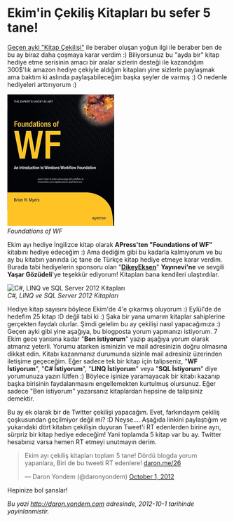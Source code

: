 # Ekim'in Çekiliş Kitapları bu sefer 5 tane! 

[Geçen ayki "Kitap
Çekilişi"](http://daron.yondem.com/tr/post/Eylul_un_Cekilis_Kitabi_Server_AppFabric)
ile beraber oluşan yoğun ilgi ile beraber ben de bu ay biraz daha
çoşmaya karar verdim :) Biliyorsunuz bu "ayda bir" kitap hediye etme
serisinin amacı bir aralar sizlerin desteği ile kazandığım 300\$'lık
amazon hediye çekiyle aldığım kitapları yine sizlerle paylaşmak ama
baktım ki aslında paylaşabileceğim başka şeyler de varmış :) O nedenle
hediyeleri arttırıyorum :)

![Foundations of WF](../media/Ekim_in_Cekilis_Kitablari_bu_sefer_5_tane/wf.jpg)\
*Foundations of WF*

Ekim ayı hediye İngilizce kitap olarak **APress'ten "Foundations of
WF"** kitabını hediye edeceğim :) Ama dediğim gibi bu kadarla kalmıyorum
ve bu ay bu kitabın yanında üç tane de Türkçe kitap hediye etmeye karar
verdim. Burada tabi hediyelerin sponsoru olan
"[**DikeyEksen**](http://www.dikeyeksen.com/)" **Yayınevi'ne** ve
sevgili **Yaşar Gözüdeli**'ye teşekkür ediyorum! Kitapları bana
kendileri ulaştırdılar.

![C\#, LINQ ve SQL Server 2012
Kitapları](../media/Ekim_in_Cekilis_Kitablari_bu_sefer_5_tane/kitaplar.jpg)\
*C\#, LINQ ve SQL Server 2012 Kitapları*

Hediye kitap sayısını böylece Ekim'de 4'e çıkarmış oluyorum :) Eylül'de
de hedefim 25 kitap :D değil tabi ki :) Şaka bir yana umarım kitaplar
sahiplerine gerçekten faydalı olurlar. Şimdi gelelim bu ay çekilişi
nasıl yapacağımıza :) Geçen ayki gibi yine aşağıya, bu blogposta yorum
yapmanızı istiyorum. 7 Ekim gece yarısına kadar "**Ben istiyorum**"
yazıp aşağıya yorum olarak atmanız yeterli. Yorumu atarken isminizin ve
mail adresinizin doğru olmasına dikkat edin. Kitabı kazanmanız durumunda
sizinle mail adresiniz üzerinden iletişime geçeceğim. Eğer sadece tek
bir kitap için talipseniz, "**WF İstiyorum**", "**C\# İstiyorum**",
"**LINQ İstiyorum**" veya "**SQL İstiyorum**" diye yorumunuza yazın
lütfen :) Böylece işinize yaramayacak bir kitabı kazanıp başka birisinin
faydalanmasını engellemekten kurtulmuş olursunuz. Eğer sadece "Ben
istiyorum" yazarsanız kitaplardan hepsine de talipsiniz demektir.

Bu ay ek olarak bir de Twitter çekilişi yapacağım. Evet, farkındayım
çekiliş çoşkusundan geçilmiyor değil mi? :D Neyse.... Aşağıda linkini
paylaştığım ve yukarıdaki dört kitabın çekilişin duyuran Tweet'i RT
edenlerden birine ayrı, sürpriz bir kitap hediye edeceğim! Yani toplamda
5 kitap var bu ay. Twitter hesabınız varsa hemen RT etmeyi unutmayın
derim.

> Ekim ayı çekiliş kitapları toplam 5 tane! Dördü blogda yorum
> yapanlara, Biri de bu tweeti RT edenlere!
> [daron.me/26](http://t.co/elUHkefO "http://daron.me/26")
>
> — Daron Yondem (@daronyondem) [October 1,
> 2012](https://twitter.com/daronyondem/status/252701636546404352)

Hepinize bol şanslar!


*Bu yazi http://daron.yondem.com adresinde, 2012-10-1 tarihinde yayinlanmistir.*